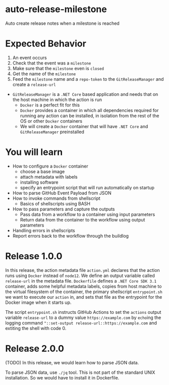 # auto-release-milestone
Auto create release notes when a milestone is reached

# Expected Behavior
1. An event occurs
2. Check that the event was a `milestone`
3. Make sure that the `milestone` even is `closed`
4. Get the name of the `milestone`
5. Feed the `milestone` name and a `repo-token` to the `GitReleaseManager` and create a `release-url`

- `GitReleaseManager` is a `.NET Core` based application and needs that on the host machine in which the action is run
    * `Docker` is a perfect fit for this
    * `Docker` provides a container in which all dependencies required for running any action can be installed, in isolation from the rest of the OS or other `Docker` containers
    * We will create a `Docker` container that will have `.NET Core` and `GitReleaseManager` preinstalled

# You will learn
* How to configure a `Docker` container
  - choose a base image
  - attach metadata with labels
  - installing software
  - specify an entrypoint script that will run automatically on startup
* How to parse GitHub Event Payload from JSON
* How to invoke commands from shellscript
  - Basics of shellscripts using BASH
* How to pass parameters and capture the outputs
  - Pass data from a workflow to a container using input parameters
  - Return data from the container to the workflow using output parameters
* Handling errors in shellscripts
* Report errors back to the workflow through the buildlog

# Release 1.0.0
In this release, the action metadata file `action.yml` declares that the action runs using `Docker` instead of `node12`. We define an output variable called `release-url` in the metadata file. `Dockerfile` defines a `.NET Core SDK 3.1` container, adds some helpful metadata labels, copies from host machine to the virtual filesystem of the container, the primary shellscript `entrypoint.sh` we want to execute our `action` in, and sets that file as the entrypoint for the Docker image when it starts up.

The script `entrypoint.sh` instructs GitHub Actions to set the `actions` output variable `release-url` to a dummy value `https://example.com` by `echo`ing the logging command `"::set-output release-url::https://example.com` and extiting the shell with code 0.

# Release 2.0.0

(TODO)
In this release, we would learn how to parse JSON data.

To parse JSON data, use `./jq` tool. This is not part of the standard UNIX installation. So we would have to install it in Dockerfile.